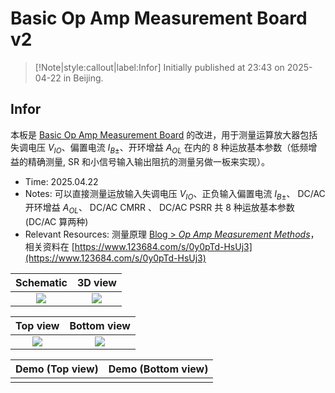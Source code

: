 # Basic Op Amp Measurement Board v2

> [!Note|style:callout|label:Infor]
Initially published at 23:43 on 2025-04-22 in Beijing.

## Infor

本板是 [Basic Op Amp Measurement Board](<ElectronicDesigns/Basic Op Amp Measurement Board.md>) 的改进，用于测量运算放大器包括失调电压 $V_{IO}$、偏置电流 $I_{B\pm}$、开环增益 $A_{OL}$ 在内的 8 种运放基本参数（低频增益的精确测量, SR 和小信号输入输出阻抗的测量另做一板来实现）。

- Time: 2025.04.22
- Notes: 可以直接测量运放输入失调电压 $V_{IO}$、正负输入偏置电流 $I_{B\pm}$、 DC/AC 开环增益 $A_{OL}$、 DC/AC CMRR 、 DC/AC PSRR 共 8 种运放基本参数 (DC/AC 算两种)
- Relevant Resources: 测量原理 [Blog > *Op Amp Measurement Methods*](<Electronics/Op Amp Measurement Methods.md>)，相关资料在 [https://www.123684.com/s/0y0pTd-HsUj3](https://www.123684.com/s/0y0pTd-HsUj3)







<div class='center'>

| Schematic | 3D view | 
|:-:|:-:|
 | <div class="center"><img src="https://imagebank-0.oss-cn-beijing.aliyuncs.com/VS-PicGo/2025-04-22-23-50-12_Basic Op Amp Measurement Board v2.png"/></div> | <div class="center"><img src="https://imagebank-0.oss-cn-beijing.aliyuncs.com/VS-PicGo/2025-04-22-23-49-19_Basic Op Amp Measurement Board v2.png"/></div> |
</div>

<div class='center'>

| Top view | Bottom view | 
|:-:|:-:|
 | <div class="center"><img src="https://imagebank-0.oss-cn-beijing.aliyuncs.com/VS-PicGo/2025-04-22-23-50-30_Basic Op Amp Measurement Board v2.png"/></div> | <div class="center"><img src="https://imagebank-0.oss-cn-beijing.aliyuncs.com/VS-PicGo/2025-04-22-23-50-46_Basic Op Amp Measurement Board v2.png"/></div> |
</div>

<div class='center'>

| Demo (Top view) | Demo (Bottom view) | 
|:-:|:-:|
 |  |  |
</div>